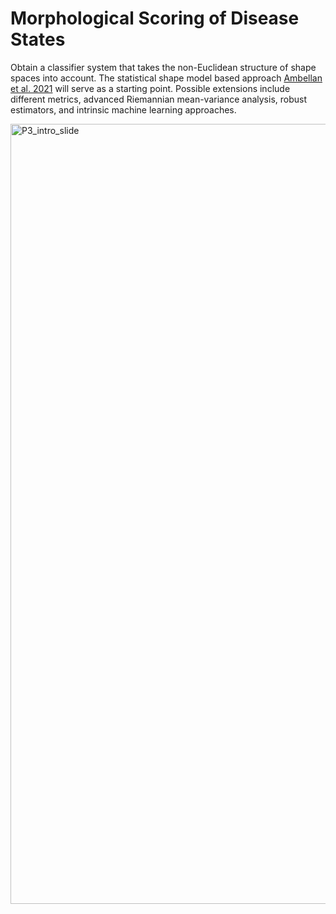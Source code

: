 # Morphological Scoring of Disease States
Obtain a classifier system that takes the non-Euclidean structure of shape spaces into account. The statistical shape model based approach [Ambellan et al. 2021](https://www.sciencedirect.com/science/article/abs/pii/S1361841521002243?via%3Dihub) will serve as a starting point. Possible extensions include different metrics, advanced Riemannian mean-variance analysis, robust estimators, and intrinsic machine learning approaches.

<img width="1248" alt="P3_intro_slide" src="https://user-images.githubusercontent.com/73099411/158368624-204c5ddc-1931-49e5-b4e0-70f6a3d8940e.png">
